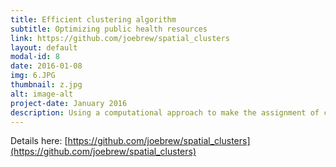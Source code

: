 ```yaml
---
title: Efficient clustering algorithm
subtitle: Optimizing public health resources
link: https://github.com/joebrew/spatial_clusters
layout: default
modal-id: 8
date: 2016-01-08
img: 6.JPG
thumbnail: z.jpg
alt: image-alt
project-date: January 2016
description: Using a computational approach to make the assignment of clusters for surveys and studies more efficient
---
```


Details here: 
[https://github.com/joebrew/spatial_clusters](https://github.com/joebrew/spatial_clusters)
